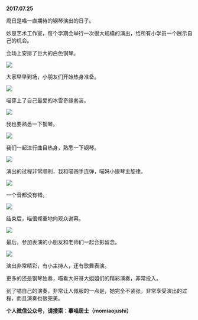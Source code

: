 
          
            
**2017.07.25**

周日是喵一直期待的钢琴演出的日子。

妙思艺术工作室，每个学期会举行一次很大规模的演出，给所有小学员一个展示自己的机会。

会场上安排了巨大的白色钢琴。




![](//upload-images.jianshu.io/upload_images/51001-1a5d300730ff9deb.jpg)




大家早早到场，小朋友们开始热身准备。




![](//upload-images.jianshu.io/upload_images/51001-30ed6aa1bfd8203b.jpg)




喵穿上了自己最爱的冰雪奇缘套装。




![](//upload-images.jianshu.io/upload_images/51001-a8f5fad8290ee4b6.jpg)




我也要熟悉一下钢琴。




![](//upload-images.jianshu.io/upload_images/51001-d3b191a5e73f0dbb.jpg)




我们一起进行曲目热身，熟悉一下钢琴。




![](//upload-images.jianshu.io/upload_images/51001-2d7c7c8470e63457.jpg)




演出的过程非常顺利，我和喵四手连弹，喵妈小提琴主旋律。




![](//upload-images.jianshu.io/upload_images/51001-c0b6c9f06afa350a.jpg)




一个音都没有错。




![](//upload-images.jianshu.io/upload_images/51001-4bcddc978a293efe.jpg)




结束后，喵很郑重地向观众谢幕。




![](//upload-images.jianshu.io/upload_images/51001-2c858f5274975d12.jpg)




最后，参加表演的小朋友和老师们一起合影留念。




![](//upload-images.jianshu.io/upload_images/51001-5084df1c3f58f833.jpg)




演出非常精彩，有小主持人，还有歌舞表演。

更多的还是钢琴独奏，喵看大哥哥大姐姐们的精彩演奏，非常投入。

到了喵自己的演奏，非常让人佩服的一点是，她完全不紧张，非常享受演出的过程，而且演奏也很完美。


**个人微信公众号，请搜索：摹喵居士（momiaojushi）**

          
        